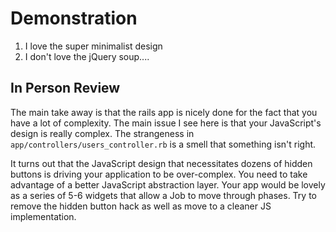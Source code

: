# Demonstration

1.  I love the super minimalist design
2.  I don't love the jQuery soup....

## In Person Review

The main take away is that the rails app is nicely done for the fact that you
have a lot of complexity.  The main issue I see here is that your JavaScript's
design is really complex.  The strangeness in
`app/controllers/users_controller.rb` is a smell that something isn't right.

It turns out that the JavaScript design that necessitates dozens of hidden
buttons is driving your application to be over-complex.   You need to take
advantage of a better JavaScript abstraction layer.  Your app would be lovely
as a series of 5-6 widgets that allow a Job to move through phases.  Try to
remove the hidden button hack as well as move to a cleaner JS implementation.
